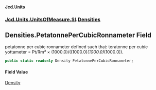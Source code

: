 #### [Jcd.Units](index.md 'index')

### [Jcd.Units.UnitsOfMeasure.SI](Jcd.Units.UnitsOfMeasure.SI.md 'Jcd.Units.UnitsOfMeasure.SI').[Densities](Densities.md 'Jcd.Units.UnitsOfMeasure.SI.Densities')

## Densities.PetatonnePerCubicRonnameter Field

petatonne per cubic ronnameter defined such that: teratonne per cubic yottameter = Pt/Rm³ ×
(1000.0)/((1000.0)*(1000.0)*(1000.0)).

```csharp
public static readonly Density PetatonnePerCubicRonnameter;
```

#### Field Value

[Density](Density.md 'Jcd.Units.UnitTypes.Density')